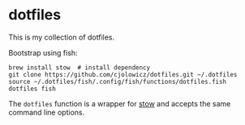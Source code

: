# dotfiles

This is my collection of dotfiles.

Bootstrap using fish:

```fish
brew install stow  # install dependency
git clone https://github.com/cjolowicz/dotfiles.git ~/.dotfiles
source ~/.dotfiles/fish/.config/fish/functions/dotfiles.fish
dotfiles fish
```

The `dotfiles` function is a wrapper for
[stow](https://www.gnu.org/software/stow/stow.html) and accepts the same command
line options.
